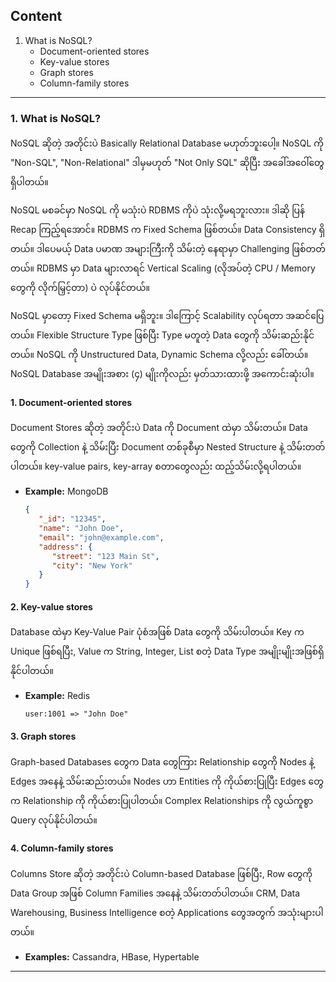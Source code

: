 
## Content

1. What is NoSQL?
   - Document-oriented stores
   - Key-value stores
   - Graph stores
   - Column-family stores

---

### 1. What is NoSQL?

   NoSQL ဆိုတဲ့ အတိုင်းပဲ Basically Relational Database မဟုတ်ဘူးပေါ့။ NoSQL ကို "Non-SQL", "Non-Relational" ဒါမှမဟုတ် "Not Only SQL" ဆိုပြီး အခေါ်အဝေါ်တွေ ရှိပါတယ်။

   NoSQL မစခင်မှာ NoSQL ကို မသုံးပဲ ​RDBMS ကိုပဲ သုံးလို့မရဘူးလား။ ဒါဆို ပြန် Recap ကြည့်ရအောင်။ RDBMS က Fixed Schema ဖြစ်တယ်။ Data Consistency ရှိတယ်။ ဒါပေမယ့် Data ပမာဏ အများကြီးကို သိမ်းတဲ့ နေရာမှာ Challenging ဖြစ်တတ်တယ်။ RDBMS မှာ Data များလာရင် Vertical Scaling (လိုအပ်တဲ့ CPU / Memory တွေကို လိုက်မြှင့်တာ) ပဲ လုပ်နိုင်တယ်။

   NoSQL မှာတော့ Fixed Schema မရှိဘူး။ ဒါကြောင့် Scalability လုပ်ရတာ အဆင်ပြေတယ်။ Flexible Structure Type ဖြစ်ပြီး Type မတူတဲ့ Data တွေကို သိမ်းဆည်းနိုင်တယ်။ NoSQL ကို Unstructured Data, Dynamic Schema လို့လည်း ခေါ်တယ်။ NoSQL Database အမျိုးအစား (၄) မျိုးကိုလည်း မှတ်သားထားဖို့ အကောင်းဆုံးပါ။

   #### 1. Document-oriented stores

   Document Stores ဆိုတဲ့ အတိုင်းပဲ Data ကို Document ထဲမှာ သိမ်းတယ်။ Data တွေကို Collection နဲ့ သိမ်းပြီး Document တစ်ခုစီမှာ Nested Structure နဲ့ သိမ်းတတ်ပါတယ်။ key-value pairs, key-array စတာတွေလည်း ထည့်သိမ်းလို့ရပါတယ်။

   - **Example:** MongoDB

      ```json
      {
         "_id": "12345",
         "name": "John Doe",
         "email": "john@example.com",
         "address": {
            "street": "123 Main St",
            "city": "New York"
         }
      }
      ```

   #### 2. Key-value stores

   Database ထဲမှာ Key-Value Pair ပုံစံအဖြစ် Data တွေကို သိမ်းပါတယ်။ Key က Unique ဖြစ်ရပြီး, Value က String, Integer, List စတဲ့ Data Type အမျိုးမျိုးအဖြစ်ရှိနိုင်ပါတယ်။

   - **Example:** Redis

      ```plaintext
      user:1001 => "John Doe"
      ```

   #### 3. Graph stores

   Graph-based Databases တွေက Data တွေကြား Relationship တွေကို Nodes နဲ့ Edges အနေနဲ့ သိမ်းဆည်းတယ်။ Nodes ဟာ Entities ကို ကိုယ်စားပြုပြီး Edges တွေက Relationship ကို ကိုယ်စားပြုပါတယ်။ Complex Relationships ကို လွယ်ကူစွာ Query လုပ်နိုင်ပါတယ်။

   #### 4. Column-family stores

   Columns Store ဆိုတဲ့ အတိုင်းပဲ Column-based Database ဖြစ်ပြီး, Row တွေကို Data Group အဖြစ် Column Families အနေနဲ့ သိမ်းတတ်ပါတယ်။ CRM, Data Warehousing, Business Intelligence စတဲ့ Applications တွေအတွက် အသုံးများပါတယ်။

   - **Examples:** Cassandra, HBase, Hypertable

---
